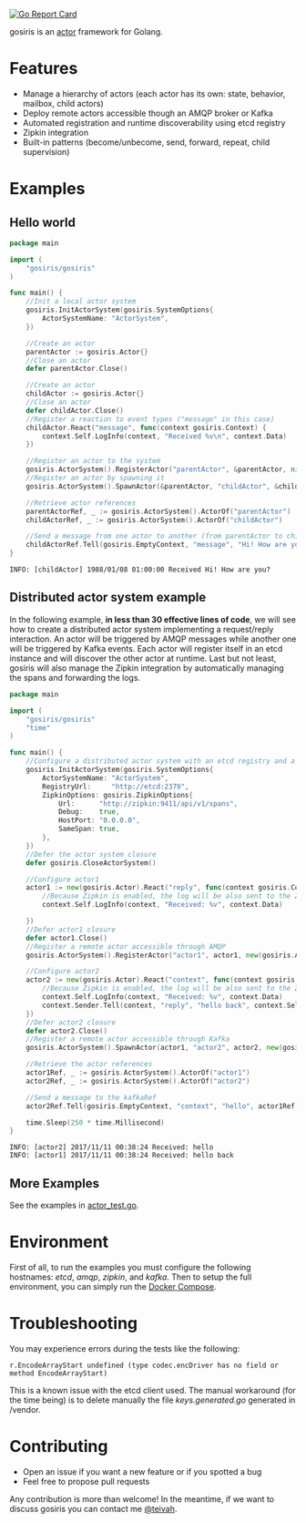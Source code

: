 [![Go Report Card](https://goreportcard.com/badge/gojp/goreportcard)](https://goreportcard.com/report/gojp/goreportcard)

gosiris is an [actor](https://en.wikipedia.org/wiki/Actor_model) framework for Golang.

# Features

* Manage a hierarchy of actors (each actor has its own: state, behavior, mailbox, child actors)
* Deploy remote actors accessible though an AMQP broker or Kafka
* Automated registration and runtime discoverability using etcd registry
* Zipkin integration 
* Built-in patterns (become/unbecome, send, forward, repeat, child supervision)

# Examples

## Hello world

```go
package main

import (
	"gosiris/gosiris"
)

func main() {
	//Init a local actor system
	gosiris.InitActorSystem(gosiris.SystemOptions{
		ActorSystemName: "ActorSystem",
	})

	//Create an actor
	parentActor := gosiris.Actor{}
	//Close an actor
	defer parentActor.Close()

	//Create an actor
	childActor := gosiris.Actor{}
	//Close an actor
	defer childActor.Close()
	//Register a reaction to event types ("message" in this case)
	childActor.React("message", func(context gosiris.Context) {
		context.Self.LogInfo(context, "Received %v\n", context.Data)
	})

	//Register an actor to the system
	gosiris.ActorSystem().RegisterActor("parentActor", &parentActor, nil)
	//Register an actor by spawning it
	gosiris.ActorSystem().SpawnActor(&parentActor, "childActor", &childActor, nil)

	//Retrieve actor references
	parentActorRef, _ := gosiris.ActorSystem().ActorOf("parentActor")
	childActorRef, _ := gosiris.ActorSystem().ActorOf("childActor")

	//Send a message from one actor to another (from parentActor to childActor)
	childActorRef.Tell(gosiris.EmptyContext, "message", "Hi! How are you?", parentActorRef)
}
```

```
INFO: [childActor] 1988/01/08 01:00:00 Received Hi! How are you?
```

## Distributed actor system example

In the following example, **in less than 30 effective lines of code**, we will see how to create a distributed actor system implementing a request/reply interaction. An actor will be triggered by AMQP messages while another one will be triggered by Kafka events. Each actor will register itself in an etcd instance and will discover the other actor at runtime. Last but not least, gosiris will also manage the Zipkin integration by automatically managing the spans and forwarding the logs.

```go
package main

import (
	"gosiris/gosiris"
	"time"
)

func main() {
	//Configure a distributed actor system with an etcd registry and a Zipkin integration
	gosiris.InitActorSystem(gosiris.SystemOptions{
		ActorSystemName: "ActorSystem",
		RegistryUrl:     "http://etcd:2379",
		ZipkinOptions: gosiris.ZipkinOptions{
			Url:      "http://zipkin:9411/api/v1/spans",
			Debug:    true,
			HostPort: "0.0.0.0",
			SameSpan: true,
		},
	})
	//Defer the actor system closure
	defer gosiris.CloseActorSystem()

	//Configure actor1
	actor1 := new(gosiris.Actor).React("reply", func(context gosiris.Context) {
		//Because Zipkin is enabled, the log will be also sent to the Zipkin server
		context.Self.LogInfo(context, "Received: %v", context.Data)

	})
	//Defer actor1 closure
	defer actor1.Close()
	//Register a remote actor accessible through AMQP
	gosiris.ActorSystem().RegisterActor("actor1", actor1, new(gosiris.ActorOptions).SetRemote(true).SetRemoteType(gosiris.Amqp).SetUrl("amqp://guest:guest@amqp:5672/").SetDestination("actor1"))

	//Configure actor2
	actor2 := new(gosiris.Actor).React("context", func(context gosiris.Context) {
		//Because Zipkin is enabled, the log will be also sent to the Zipkin server
		context.Self.LogInfo(context, "Received: %v", context.Data)
		context.Sender.Tell(context, "reply", "hello back", context.Self)
	})
	//Defer actor2 closure
	defer actor2.Close()
	//Register a remote actor accessible through Kafka
	gosiris.ActorSystem().SpawnActor(actor1, "actor2", actor2, new(gosiris.ActorOptions).SetRemote(true).SetRemoteType(gosiris.Kafka).SetUrl("kafka:9092").SetDestination("actor2"))

	//Retrieve the actor references
	actor1Ref, _ := gosiris.ActorSystem().ActorOf("actor1")
	actor2Ref, _ := gosiris.ActorSystem().ActorOf("actor2")

	//Send a message to the kafkaRef
	actor2Ref.Tell(gosiris.EmptyContext, "context", "hello", actor1Ref)

	time.Sleep(250 * time.Millisecond)
}

```

```
INFO: [actor2] 2017/11/11 00:38:24 Received: hello
INFO: [actor1] 2017/11/11 00:38:24 Received: hello back
```

## More Examples

See the examples in [actor_test.go](gosiris/actor_test.go).

# Environment

First of all, to run the examples you must configure the following hostnames: _etcd_, _amqp_, _zipkin_, and _kafka_.
Then to setup the full environment, you can simply run the [Docker Compose](docker/docker-compose.yml).

# Troubleshooting

You may experience errors during the tests like the following:
```
r.EncodeArrayStart undefined (type codec.encDriver has no field or method EncodeArrayStart)
```

This is a known issue with the etcd client used. The manual workaround (for the time being) is to delete manually the file _keys.generated.go_ generated in /vendor. 

# Contributing

* Open an issue if you want a new feature or if you spotted a bug
* Feel free to propose pull requests

Any contribution is more than welcome! In the meantime, if we want to discuss gosiris you can contact me [@teivah](https://twitter.com/teivah).